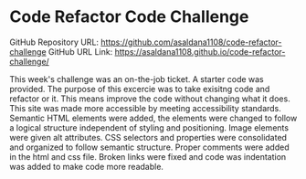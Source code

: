 # Code Refactor Code Challenge
GitHub Repository URL: https://github.com/asaldana1108/code-refactor-challenge
GitHub URL Link: https://asaldana1108.github.io/code-refactor-challenge/

This week's challenge was an on-the-job ticket. A starter code was provided. The purpose of this excercie
was to take exisitng code and refactor or it. This means improve the code without changing what it does. 
This site was made more accessible by meeting accessibility standards. Semantic HTML elements were added, the elements
were changed to follow a logical structure independent of styling and positioning. Image elements were given alt attributes. CSS selectors and properties were consolidated and organized to follow semantic structure. Proper comments were
added in the html and css file. Broken links were fixed and code was indentation was added to make code more readable. 
